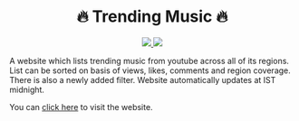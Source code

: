 
<h1 align="center">🔥 Trending Music 🔥</h1>

<p align="center">
  <a href="https://github.com/clitic/music">
    <img src="https://img.shields.io/github/actions/workflow/status/clitic/music/tests.yml?label=tests&logo=github&style=flat-square">
  </a>
  <a href="https://github.com/clitic/music">
    <img src="https://img.shields.io/github/actions/workflow/status/clitic/music/deploy.yml?label=deploy&logo=github&style=flat-square">
  </a>
</p>

A website which lists trending music from youtube across all of its regions. List can be sorted on basis of views, likes, comments and region coverage. There is also a newly added filter. Website automatically updates at IST midnight.

You can [click here](https://clitic.github.io/music) to visit the website.
